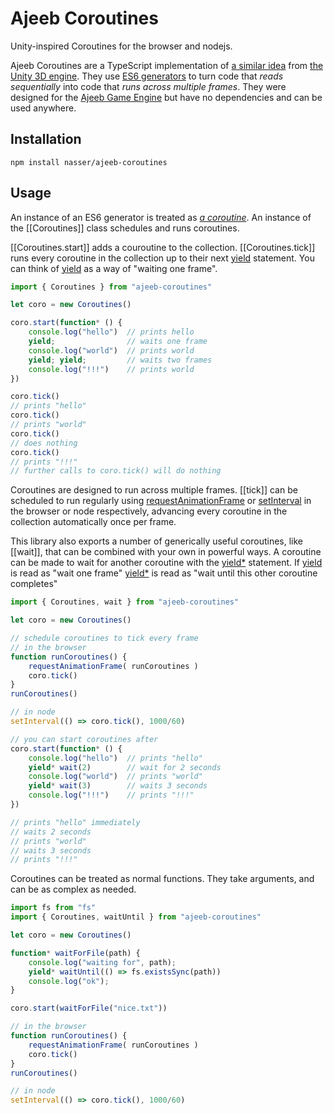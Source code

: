 # Ajeeb Coroutines

Unity-inspired Coroutines for the browser and nodejs.

Ajeeb Coroutines are a TypeScript implementation of [a similar idea][unicoro] from [the Unity 3D engine][unity].
They use [ES6 generators][es6gen] to turn code that *reads sequentially* into code that *runs across multiple frames*.
They were designed for the [Ajeeb Game Engine][ajeeb] but have no dependencies and can be used anywhere.

## Installation

```
npm install nasser/ajeeb-coroutines
```

## Usage

An instance of an ES6 generator is treated as [*a coroutine*][wikicoro]. An instance of the [[Coroutines]] class schedules and runs coroutines.

[[Coroutines.start]] adds a couroutine to the collection. [[Coroutines.tick]] runs every coroutine in the collection up to their next [yield][yielddoc]
statement. You can think of [yield][yielddoc] as a way of "waiting one frame".

```js
import { Coroutines } from "ajeeb-coroutines"

let coro = new Coroutines()

coro.start(function* () {
    console.log("hello")  // prints hello
    yield;                // waits one frame
    console.log("world")  // prints world
    yield; yield;         // waits two frames
    console.log("!!!")    // prints world
})

coro.tick()
// prints "hello"
coro.tick()
// prints "world"
coro.tick()
// does nothing
coro.tick()
// prints "!!!"
// further calls to coro.tick() will do nothing
```

Coroutines are designed to run across multiple frames. [[tick]] can be scheduled
to run regularly using [requestAnimationFrame][raf] or [setInterval][si] in the
browser or node respectively, advancing every coroutine in the collection
automatically once per frame.

This library also exports a number of generically useful coroutines, like [[wait]],
that can be combined with your own in powerful ways. A coroutine can be made to
wait for another coroutine with the [yield*][yieldstar] statement. If
[yield][yielddoc] is read as "wait one frame" [yield*][yieldstar] is read as
"wait until this other coroutine completes"

```js
import { Coroutines, wait } from "ajeeb-coroutines"

let coro = new Coroutines()

// schedule coroutines to tick every frame
// in the browser
function runCoroutines() {
    requestAnimationFrame( runCoroutines )
    coro.tick()
}
runCoroutines()

// in node
setInterval(() => coro.tick(), 1000/60)

// you can start coroutines after 
coro.start(function* () {
    console.log("hello")  // prints "hello"
    yield* wait(2)        // wait for 2 seconds
    console.log("world")  // prints "world"
    yield* wait(3)        // waits 3 seconds
    console.log("!!!")    // prints "!!!"
})

// prints "hello" immediately 
// waits 2 seconds
// prints "world" 
// waits 3 seconds
// prints "!!!" 
```

Coroutines can be treated as normal functions. They take arguments, and can be as complex as needed.

```js
import fs from "fs"
import { Coroutines, waitUntil } from "ajeeb-coroutines"

let coro = new Coroutines()

function* waitForFile(path) {
    console.log("waiting for", path);
    yield* waitUntil(() => fs.existsSync(path))
    console.log("ok");
}

coro.start(waitForFile("nice.txt"))

// in the browser
function runCoroutines() {
    requestAnimationFrame( runCoroutines )
    coro.tick()
}
runCoroutines()

// in node
setInterval(() => coro.tick(), 1000/60)
```

[es6gen]: https://developer.mozilla.org/en-US/docs/Web/JavaScript/Reference/Global_Objects/Generator
[ajeeb]: http://ajeeb.games
[yieldstar]: https://developer.mozilla.org/en-US/docs/Web/JavaScript/Reference/Operators/yield*
[yielddoc]: https://developer.mozilla.org/en-US/docs/Web/JavaScript/Reference/Operators/yield
[unity]: https://www.unity3d.com/
[unicoro]: https://docs.unity3d.com/Manual/Coroutines.html
[wikicoro]: https://en.wikipedia.org/wiki/Coroutine
[raf]: https://developer.mozilla.org/en-US/docs/Web/API/window/requestAnimationFrame
[si]: https://developer.mozilla.org/en-US/docs/Web/API/WindowOrWorkerGlobalScope/setInterval